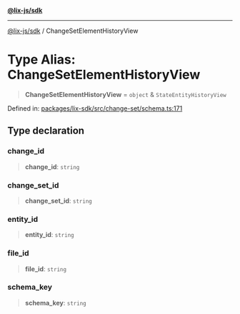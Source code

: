 [**@lix-js/sdk**](../README.md)

***

[@lix-js/sdk](../README.md) / ChangeSetElementHistoryView

# Type Alias: ChangeSetElementHistoryView

> **ChangeSetElementHistoryView** = `object` & `StateEntityHistoryView`

Defined in: [packages/lix-sdk/src/change-set/schema.ts:171](https://github.com/opral/monorepo/blob/fb8153a2c5d4710eaaabf056fe653be88060a185/packages/lix-sdk/src/change-set/schema.ts#L171)

## Type declaration

### change\_id

> **change\_id**: `string`

### change\_set\_id

> **change\_set\_id**: `string`

### entity\_id

> **entity\_id**: `string`

### file\_id

> **file\_id**: `string`

### schema\_key

> **schema\_key**: `string`

